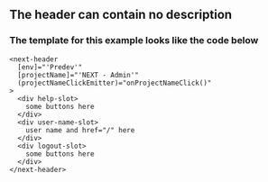 ## The header can contain no description

### The template for this example looks like the code below

```
<next-header
  [env]="'Predev'"
  [projectName]="'NEXT - Admin'"
  (projectNameClickEmitter)="onProjectNameClick()"
>
  <div help-slot>
    some buttons here
  </div>
  <div user-name-slot>
    user name and href="/" here
  </div>
  <div logout-slot>
    some buttons here
  </div>
</next-header>
```
